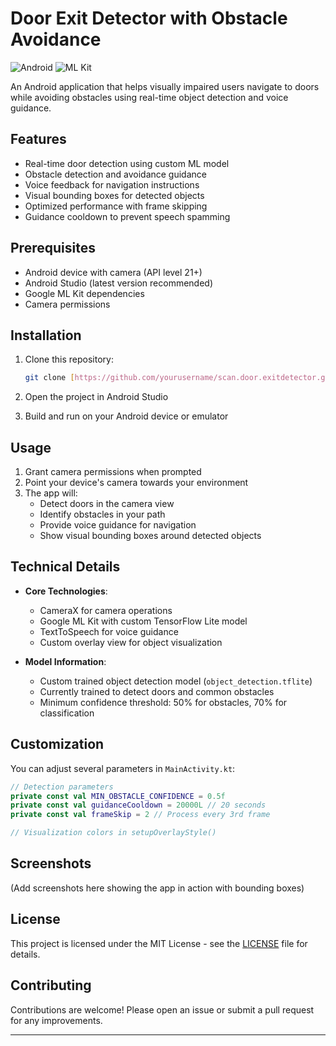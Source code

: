 # Door Exit Detector with Obstacle Avoidance

![Android](https://img.shields.io/badge/Android-3DDC84?style=for-the-badge&logo=android&logoColor=white)
![ML Kit](https://img.shields.io/badge/Google_ML_Kit-4285F4?style=for-the-badge&logo=google&logoColor=white)

An Android application that helps visually impaired users navigate to doors while avoiding obstacles using real-time object detection and voice guidance.

## Features

- Real-time door detection using custom ML model
- Obstacle detection and avoidance guidance
- Voice feedback for navigation instructions
- Visual bounding boxes for detected objects
- Optimized performance with frame skipping
- Guidance cooldown to prevent speech spamming

## Prerequisites

- Android device with camera (API level 21+)
- Android Studio (latest version recommended)
- Google ML Kit dependencies
- Camera permissions

## Installation

1. Clone this repository:
   ```bash
   git clone [https://github.com/yourusername/scan.door.exitdetector.git](https://github.com/Mariiamm566/Door-Exit-Detector.git)
   ```

2. Open the project in Android Studio

3. Build and run on your Android device or emulator

## Usage

1. Grant camera permissions when prompted
2. Point your device's camera towards your environment
3. The app will:
   - Detect doors in the camera view
   - Identify obstacles in your path
   - Provide voice guidance for navigation
   - Show visual bounding boxes around detected objects

## Technical Details

- **Core Technologies**:
  - CameraX for camera operations
  - Google ML Kit with custom TensorFlow Lite model
  - TextToSpeech for voice guidance
  - Custom overlay view for object visualization

- **Model Information**:
  - Custom trained object detection model (`object_detection.tflite`)
  - Currently trained to detect doors and common obstacles
  - Minimum confidence threshold: 50% for obstacles, 70% for classification

## Customization

You can adjust several parameters in `MainActivity.kt`:

```kotlin
// Detection parameters
private const val MIN_OBSTACLE_CONFIDENCE = 0.5f
private const val guidanceCooldown = 20000L // 20 seconds
private const val frameSkip = 2 // Process every 3rd frame

// Visualization colors in setupOverlayStyle()
```

## Screenshots

(Add screenshots here showing the app in action with bounding boxes)

## License

This project is licensed under the MIT License - see the [LICENSE](LICENSE) file for details.

## Contributing

Contributions are welcome! Please open an issue or submit a pull request for any improvements.

---

